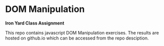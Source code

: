 # DOM Manipulation

**Iron Yard Class Assignment**

This repo contains javascript DOM Manipulation exercises. The results are hosted on github.io which can be accessed from the repo desciption.